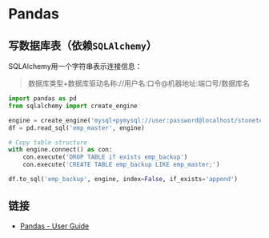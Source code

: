 # Pandas

## 写数据库表（依赖`SQLAlchemy`）

SQLAlchemy用一个字符串表示连接信息：

> 数据库类型+数据库驱动名称://用户名:口令@机器地址:端口号/数据库名

```python
import pandas as pd 
from sqlalchemy import create_engine

engine = create_engine('mysql+pymysql://user:password@localhost/stonetest?charset=utf8')
df = pd.read_sql('emp_master', engine)

# Copy table structure
with engine.connect() as con:
    con.execute('DROP TABLE if exists emp_backup')
    con.execute('CREATE TABLE emp_backup LIKE emp_master;')

df.to_sql('emp_backup', engine, index=False, if_exists='append')
```
## 链接

- [Pandas - User Guide](https://pandas.pydata.org/pandas-docs/stable/user_guide/index.html)